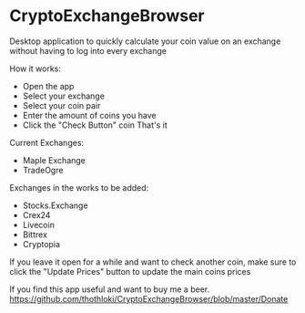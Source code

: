 # CryptoExchangeBrowser
Desktop application to quickly calculate your coin value on an exchange without having to log into every exchange

How it works:
- Open the app
- Select your exchange
- Select your coin pair
- Enter the amount of coins you have
- Click the "Check Button" coin
That's it

Current Exchanges:
- Maple Exchange
- TradeOgre

Exchanges in the works to be added:
- Stocks.Exchange
- Crex24
- Livecoin
- Bittrex
- Cryptopia

If you leave it open for a while and want to check another coin, make sure to click the "Update Prices" button to update the main coins prices


If you find this app useful and want to buy me a beer. 
https://github.com/thothloki/CryptoExchangeBrowser/blob/master/Donate
